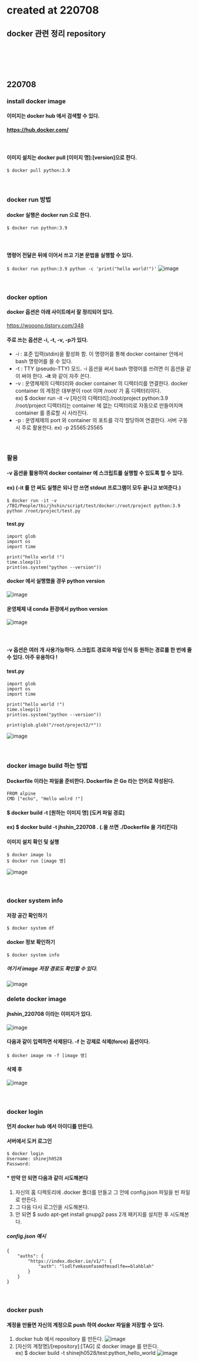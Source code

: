 # created at 220708
## docker 관련 정리 repository

### <br/><br/><br/>

## 220708
### install docker image 
#### 이미지는 docker hub 에서 검색할 수 있다.
#### https://hub.docker.com/
#### <br/>
#### 이미지 설치는 docker pull \[이미지 명\]:\[version\]으로 한다.
```$ docker pull python:3.9```
#### <br/>

### docker run 방법
#### docker 실행은 docker run 으로 한다.
```$ docker run python:3.9```
#### <br/>
#### 명령어 전달은 뒤에 이어서 쓰고 기본 문법을 실행할 수 있다.
```$ docker run python:3.9 python -c 'print("hello world!")'```
![image](https://user-images.githubusercontent.com/62974484/177891673-5acbe326-a880-456f-961c-41562165eff5.png) <br/>
#### <br/>

### docker option
#### docker 옵션은 아래 사이트에서 잘 정리되어 있다.
https://wooono.tistory.com/348
#### 주로 쓰는 옵션은 -i, -t, -v, -p가 있다.
- \-i : 표준 입력(stdin)을 활성화 함. 이 명령어를 통해 docker container 안에서 bash 명령어를 쓸 수 있다.
- \-t : TTY (pseudo-TTY) 모드. \-i 옵션을 써서 bash 명령어를 쓰려면 이 옵션을 같이 써야 한다. **\-it** 와 같이 자주 쓴다.
- \-v : 운영체제의 디렉터리와 docker container 의 디렉터리를 연결한다. docker container 의 계정은 대부분이 root 이며 /root/ 가 홈 디렉터리이다. <br/> ex) $ docker run -it -v \[자신의 디렉터리\]:/root/project python:3.9 <br/> /root/project 디렉터리는 container 에 없는 디렉터리로 자동으로 만들어지며 container 를 종료할 시 사라진다.
- \-p : 운영체제의 port 와 container 의 포트를 각각 할당하여 연결한다. 서버 구동시 주로 활용한다. ex) -p 25565:25565
#### <br/>

### 활용
#### -v 옵션을 활용하여 docker container 에 스크립트를 실행할 수 있도록 할 수 있다.
#### ex) (-it 를 안 써도 실행은 되나 안 쓰면 stdout  프로그램이 모두 끝나고 보여준다.)
```$ docker run -it -v /TBI/People/tbi/jhshin/script/test/docker:/root/project python:3.9 python /root/project/test.py```
#### test.py
```
import glob
import os
import time

print("hello world !")
time.sleep(1)
print(os.system("python --version"))
```
#### docker 에서 실행했을 경우 python version
![image](https://user-images.githubusercontent.com/62974484/177893323-ff1f9ea0-28a0-4d06-a3af-76af92b782ad.png)
#### 운영체제 내 conda 환경에서 python version
![image](https://user-images.githubusercontent.com/62974484/177892938-76f4d5c9-8946-4801-92b1-0bb697b71d87.png)
#### <br/>
#### \-v 옵션은 여러 개 사용가능하다. 스크립트 경로와 파일 인식 등 원하는 경로를 한 번에 줄 수 있다. 아주 유용하다 !
#### test.py
```
import glob
import os
import time

print("hello world !")
time.sleep(1)
print(os.system("python --version"))

print(glob.glob("/root/project2/*"))
```
![image](https://user-images.githubusercontent.com/62974484/177893625-3aebaaf4-9446-4bc1-8d53-ebeb5f4a1cad.png)
#### <br/>

### docker image build 하는 방법
#### Dockerfile 이라는 파일을 준비한다. Dockerfile 은 Go 라는 언어로 작성된다.
```
FROM alpine
CMD ["echo", "Hello wolrd !"]
```
#### $ docker build -t \[원하는 이미지 명\] \[도커 파일 경로\]
#### ex) $ docker build -t jhshin_220708 . (.을 쓰면 ./Dockerfile 을 가리킨다)
#### 이미지 설치 확인 및 실행
```
$ docker image ls
$ docker run [image 명]
```
![image](https://user-images.githubusercontent.com/62974484/177895321-355880cd-0c62-4724-99c5-730eff64eda9.png)
#### <br/>

### docker system info
#### 저장 공간 확인하기
```$ docker system df```
#### docker 정보 확인하기
```$ docker system info```
##### 여기서 image 저장 경로도 확인할 수 있다.
![image](https://user-images.githubusercontent.com/62974484/177901305-ae80ebd4-30f7-4071-9423-7d8777b0d4af.png)

### delete docker image
#### jhshin_220708 이라는 이미지가 있다.
![image](https://user-images.githubusercontent.com/62974484/177903089-8e6dcfd4-5236-4d98-a1b0-72f311b91839.png)
#### 다음과 같이 입력하면 삭제된다. \-f 는 강제로 삭제(force) 옵션이다.
```
$ docker image rm -f [image 명]
```
#### 삭제 후
![image](https://user-images.githubusercontent.com/62974484/177903246-a41c1f15-8d14-4182-9c69-1ca0613d0a6c.png)
#### <br/>

### docker login
#### 먼저 docker hub 에서 아이디를 만든다.
#### 서버에서 도커 로그인
```
$ docker login
Username: shinejh0528
Password:
```
#### * 만약 안 되면 다음과 같이 시도해본다
1. 자신의 홈 디렉토리에 .docker 폴더를 만들고 그 안에 config.json 파일을 빈 파일로 만든다.
2. 그 다음 다시 로그인을 시도해본다.
3. 안 되면 $ sudo apt-get install gnupg2 pass 2개 패키지를 설치한 후 시도해본다.
##### config.json 예시
```
{
    "auths": {
        "https://index.docker.io/v1/": {
            "auth": "lsdlfvmkasmfasmdfmsadlfm==blahblah"
        }
    }
}
```
#### <br/>

### docker push
#### 계정을 만들면 자신의 계정으로 push 하여 docker 파일을 저장할 수 있다.
1. docker hub 에서 repository 를 만든다.
![image](https://user-images.githubusercontent.com/62974484/177934399-a51ac644-d241-4895-b1db-f58937c85ca9.png) <br/>
2. \[자신의 계정명\]/\[repository\]:\[TAG\] 로 docker image 를 만든다. <br/>
ex) $ docker build -t shinejh0528/test:python_hello_world
![image](https://user-images.githubusercontent.com/62974484/177934495-10cb6c0d-76de-4f59-b35e-d8bfa9ec7e01.png) <br/> 
